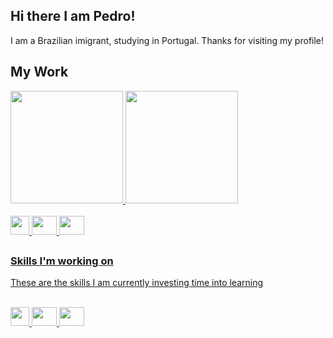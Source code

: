 ## Hi there I am Pedro! 
I am a Brazilian imigrant, studying in Portugal. Thanks for visiting my profile!

## My Work
<div>
  <a href = https://github.com/Pedroamurta />
  <picture>
    <source 
      srcset="https://github-readme-stats.vercel.app/api?username=Pedroamurta&show_icons=true&include_all_commits=true&theme=dark"
      media="(prefers-color-scheme: dark)"
  />
    <source
      srcset = "https://github-readme-stats.vercel.app/api?username=Pedroamurta&show_icons=true&include_all_commits=true"
      media = "(prefers-color-scheme: light), (prefers-color-scheme: no-preference)"
    />
    <img height = 180em src = https://github-readme-stats.vercel.app/api?username=Pedroamurta&show_icons=true&include_all_commits=true  />
  </picture>

  <picture>
    <source 
      srcset="https://github-readme-stats.vercel.app/api/top-langs/?username=Pedroamurta&theme=dark"
      media="(prefers-color-scheme: dark)"
  />
    <source
      srcset = "https://github-readme-stats.vercel.app/api/top-langs/?username=Pedroamurta"
      media = "(prefers-color-scheme: light), (prefers-color-scheme: no-preference)"
    />
    <img height = 180em src = https://github-readme-stats.vercel.app/api/top-langs/?username=Pedroamurta  />
  </picture>
</div>

<div display: inline_block> <br>
  <img aling="center" height="30" width="30" src="https://cdn.jsdelivr.net/gh/devicons/devicon@latest/icons/python/python-original.svg" />
  <img aling="center" height="30" width="40" src="https://cdn.jsdelivr.net/gh/devicons/devicon@latest/icons/html5/html5-original.svg" />
  <img aling="center" height="30" width="40" src="https://cdn.jsdelivr.net/gh/devicons/devicon@latest/icons/css3/css3-original.svg" />  
</div>

##

### Skills I'm working on
These are the skills I am currently investing time into learning
<div display: inline_block> <br>
  <img aling="center" height="30" width="30" src="https://cdn.jsdelivr.net/gh/devicons/devicon@latest/icons/cplusplus/cplusplus-original.svg" />
  <img aling="center" height="30" width="40" src="https://cdn.jsdelivr.net/gh/devicons/devicon@latest/icons/bootstrap/bootstrap-original.svg" />
  <img aling="center" height="30" width="40" src="https://cdn.jsdelivr.net/gh/devicons/devicon@latest/icons/javascript/javascript-original.svg" /> 
</div>



